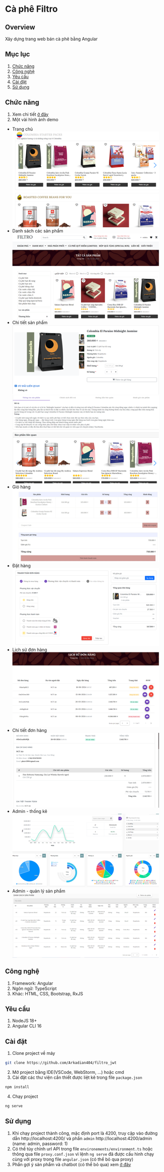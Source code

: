 # Cà phê Filtro

## Overview

Xây dựng trang web bán cà phê bằng Angular

## Mục lục
1. [Chức năng](#chức-năng)
2. [Công nghệ](#công-nghệ)
3. [Yêu cầu](#yêu-cầu)
4. [Cài đặt](#cài-đặt)
5. [Sử dụng](#sử-dụng)

## Chức năng

1. Xem chi tiết [ở đây](https://github.com/Arkadian404/filtro_jwt_backend)
2. Một vài hình ảnh demo
  - Trang chủ
    ![img.png](src/assets/demo_images/img.png)
  - Danh sách các sản phẩm
    ![img_1.png](src/assets/demo_images/img_1.png)
  - Chi tiết sản phẩm
    ![img_3.png](src/assets/demo_images/img_3.png)
    ![img_4.png](src/assets/demo_images/img_4.png)
  - Giỏ hàng
    ![img_5.png](src/assets/demo_images/img_5.png)
  - Đặt hàng
    ![img_6.png](src/assets/demo_images/img_6.png)
  - Lịch sử đơn hàng
    ![img_7.png](src/assets/demo_images/img_7.png)
  - Chi tiết đơn hàng
    ![img_8.png](src/assets/demo_images/img_8.png)
  - Admin - thống kê
    ![img_10.png](src/assets/demo_images/img_10.png)
  - Admin - quản lý sản phẩm
    ![img_11.png](src/assets/demo_images/img_11.png)

## Công nghệ

1. Framework: Angular
2. Ngôn ngữ: TypeScript
3. Khác: HTML, CSS, Bootstrap, RxJS

## Yêu cầu

1. NodeJS 18+
2. Angular CLI 16

## Cài đặt

1. Clone project về máy
```bash
git clone https://github.com/Arkadian404/filtro_jwt
 ```
2. Mở project bằng IDE(VSCode, WebStorm, ...) hoặc cmd
3. Cài đặt các thư viện cần thiết được liệt kê trong file `package.json`
```bash
npm install
```
4. Chạy project
```bash
ng serve
```

## Sử dụng
1. Khi chạy project thành công, mặc định port là 4200, truy cập vào đường dẫn http://localhost:4200/ và phần `admin` http://localhost:4200/admin (name: admin, password: 1)
2. Có thể tùy chỉnh url API trong file `environements/environment.ts` hoặc thông qua file `proxy.conf.json` vì lệnh `ng serve` đã được cấu hình chạy cùng với proxy trong file `angular.json` (có thể bỏ qua proxy)
3. Phần gợi ý sản phẩm và chatbot (có thể bỏ qua) xem [ở đây](https://github.com/Arkadian404/recommender_system_api) 

